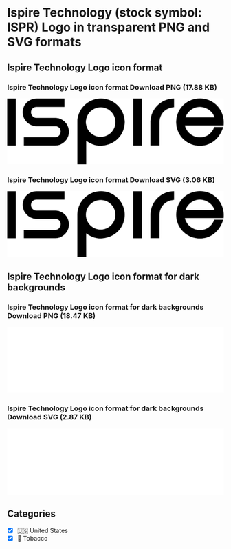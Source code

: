 # Ispire Technology (stock symbol: ISPR) Logo in transparent PNG and SVG formats

## Ispire Technology Logo icon format

### Ispire Technology Logo icon format Download PNG (17.88 KB)

![Ispire Technology Logo icon format Download PNG (17.88 KB)](/img/orig/ISPR-f7375a7c.png)

### Ispire Technology Logo icon format Download SVG (3.06 KB)

![Ispire Technology Logo icon format Download SVG (3.06 KB)](/img/orig/ISPR-65852b99.svg)

## Ispire Technology Logo icon format for dark backgrounds

### Ispire Technology Logo icon format for dark backgrounds Download PNG (18.47 KB)

![Ispire Technology Logo icon format for dark backgrounds Download PNG (18.47 KB)](/img/orig/ISPR.D-0e729b50.png)

### Ispire Technology Logo icon format for dark backgrounds Download SVG (2.87 KB)

![Ispire Technology Logo icon format for dark backgrounds Download SVG (2.87 KB)](/img/orig/ISPR.D-3efa3658.svg)



## Categories
- [x] 🇺🇸 United States
- [x] 🚬 Tobacco
